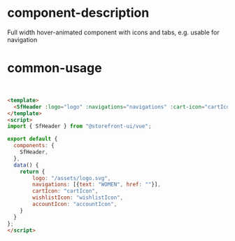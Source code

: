 # component-description
Full width hover-animated component with icons and tabs, e.g. usable for navigation

# common-usage
<br>
  <SfHeader :logo="logo" :navigations="navigations" :cart-icon="cartIcon" :wishlist-icon="wishlistIcon" :account-icon="accountIcon" />

```html
<template>
  <SfHeader :logo="logo" :navigations="navigations" :cart-icon="cartIcon" :wishlist-icon="wishlistIcon" :account-icon="accountIcon" />
</template>
<script>
import { SfHeader } from "@storefront-ui/vue";

export default {
  components: {
    SfHeader,
  },
  data() {
    return {
        logo: "/assets/logo.svg",
        navigations: [{text: "WOMEN", href: ""}],
        cartIcon: "cartIcon",
        wishlistIcon: "wishlistIcon",
        accountIcon: "accountIcon",
    }
  }
};
</script>
```